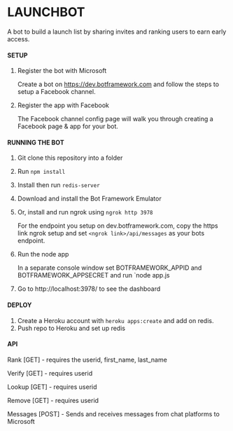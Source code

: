 # LAUNCHBOT

A bot to build a launch list by sharing invites and ranking users to earn early access.



#### SETUP 

1. Register the bot with Microsoft

   Create a bot on https://dev.botframework.com and follow the steps to setup
   a Facebook channel. 

2. Register the app with Facebook

   The Facebook channel config page will walk you through creating a Facebook page & app for your bot.



#### RUNNING THE BOT

1. Git clone this repository into a folder

2. Run `npm install`

3. Install then run `redis-server`

4. Download and install the Bot Framework Emulator

5. Or, install and run ngrok using `ngrok http 3978`

   For the endpoint you setup on dev.botframework.com, copy the https link ngrok setup and set `<ngrok link>/api/messages` as your bots endpoint.

6. Run the node app

   In a separate console window set BOTFRAMEWORK_APPID and BOTFRAMEWORK_APPSECRET
   and run `node app.js

7. Go to http://localhost:3978/ to see the dashboard



#### DEPLOY

1. Create a Heroku account with `heroku apps:create` and add on redis.
2. Push repo to Heroku and set up redis



#### API

Rank [GET] - requires the userid, first_name, last_name

Verify [GET] - requires userid

Lookup [GET] - requires userid

Remove [GET] - requires userid

Messages [POST] - Sends and receives messages from chat platforms to Microsoft